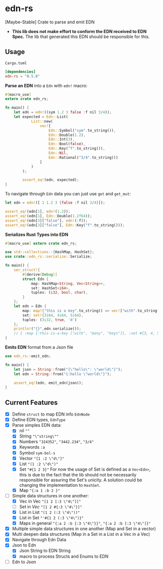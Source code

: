 # edn-rs
[Maybe-Stable] Crate to parse and emit EDN
* **This lib does not make effort to conform the EDN received to EDN Spec.** The lib that generated this EDN should be responsible for this.

## Usage

`Cargo.toml`
```toml
[dependencies]
edn-rs = "0.5.0"
```

**Parse an EDN** into a `Edn` with `edn!` macro:
```rust
#[macro_use]
extern crate edn_rs;

fn main() {
    let edn = edn!((sym 1.2 3 false :f nil 3/4));
    let expected = Edn::List(
            List::new(
                vec![
                    Edn::Symbol("sym".to_string()),
                    Edn::Double(1.2),
                    Edn::Int(3),
                    Edn::Bool(false),
                    Edn::Key("f".to_string()),
                    Edn::Nil,
                    Edn::Rational("3/4".to_string())
                ]
            )
        );

        assert_eq!(edn, expected);
}
```

To navigate through `Edn` data you can just use `get` and `get_mut`:

```rust
let edn = edn!([ 1 1.2 3 {false :f nil 3/4}]);

assert_eq!(edn[1], edn!(1.2));
assert_eq!(edn[1], Edn::Double(1.2f64));
assert_eq!(edn[3]["false"], edn!(:f));
assert_eq!(edn[3]["false"], Edn::Key("f".to_string()));
```

**Serializes Rust Types into EDN**
 ```rust
 #[macro_use] extern crate edn_rs;
 
 use std::collections::{HashMap, HashSet};
 use crate::edn_rs::serialize::Serialize;
 
 fn main() {
     ser_struct!{
         #[derive(Debug)]
         struct Edn {
             map: HashMap<String, Vec<String>>,
             set: HashSet<i64>,
             tuples: (i32, bool, char),
         }
     };
     let edn = Edn {
         map: map!{"this is a key".to_string() => vec!["with".to_string(), "many".to_string(), "keys".to_string()]},
         set: set!{3i64, 4i64, 5i64},
         tuples: (3i32, true, 'd')
     };
     println!("{}",edn.serialize());
     // { :map {:this-is-a-key ["with", "many", "keys"]}, :set #{3, 4, 5}, :tuples (3, true, \d), }
 }
```

**Emits EDN** format from a Json file
 ```rust
 use edn_rs::emit_edn;

 fn main() {
     let json = String::from("{\"hello\": \"world\"}");
     let edn = String::from("{:hello \"world\"}");

     assert_eq!(edn, emit_edn(json));
 }
 ```

## Current Features
- [x] Define `struct` to map EDN info `EdnNode`
- [x] Define EDN types, `EdnType`
- [x] Parse simples EDN data:
    - [x] nil `""`
    - [x] String `"\"string\""`
    - [x] Numbers `"324352"`, `"3442.234"`, `"3/4"`
    - [x] Keywords `:a`
    - [x] Symbol `sym-bol-s`
    - [x] Vector `"[1 :2 \"d\"]"`
    - [x] List `"(1 :2 \"d\")"`
    - [x] Set `"#{1 2 3}"` For now the usage of Set is defined as a `Vec<Edn>`, this is due to the fact that the lib should not be necessarily responsible for assuring the Set's unicity. A solution could be changing the implementation to `HashSet`.
    - [x] Map `"{:a 1 :b 2 }"`
- [ ] Simple data structures in one another:
    - [x] Vec in Vec `"[1 2 [:3 \"4\"]]"`
    - [ ] Set in _Vec_ `"[1 2 #{:3 \"4\"}]"`
    - [x] List in List `"(1 2 (:3 \"4\"))"`
    - [x] List in Set `"'#{1 2 (:3 \"4\")}"`
    - [x] Maps in general `"{:a 2 :b {:3 \"4\"}}"`, `"{:a 2 :b [:3 \"4\"]}"`
- [x] Multiple simple data structures in one another (Map and Set in a vector)
- [x] Multi deepen data structures (Map in a Set in a List in a  Vec in a Vec)
- [x] Navigate through Edn Data 
- [x] Json to Edn
    - [x] Json String to EDN String
    - [x] macro to process Structs and Enums to EDN
- [ ] Edn to Json